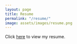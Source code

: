 ```yaml
---
layout: page
title: Resume
permalink: "/resume/"
image: assets/images/resume.png
---
```


<p>Click <a href="https://drive.google.com/file/d/1WGOE6_qFoRH74z4Mv7d2fT7zpn82hRje/view?usp=sharing">here</a> to view my resume.</p>
